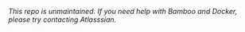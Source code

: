 *This repo is unmaintained. If you need help with Bamboo and Docker, please try contacting Atlasssian.*
